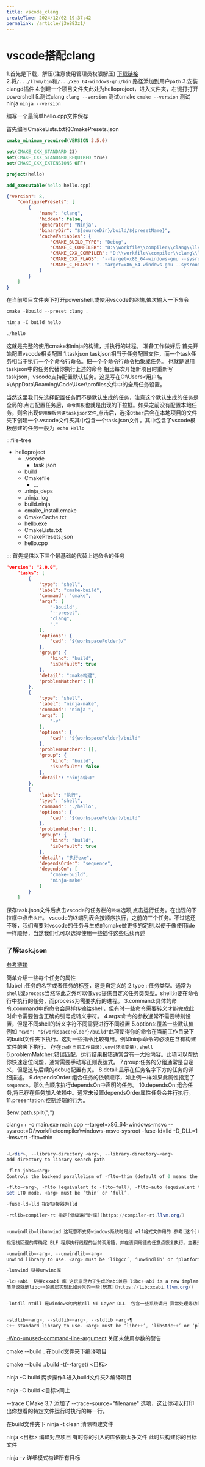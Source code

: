 ```yaml
---
title: vscode_clang
createTime: 2024/12/02 19:37:42
permalink: /article/j3e883z1/
---
```

# vscode搭配clang
   
1.首先是下载，解压(注意使用管理员权限解压)
[下载链接](https://github.com/trcrsired/llvm-releases)   
2.将`/.../llvm/bin`和`/.../x86_64-windows-gnu/bin` 路径添加到用户`path`
3.安装clangd插件
4.创建一个项目文件夹此处为helloproject，进入文件夹，右键打打开powershell
5.测试clang
`clang --version`
测试cmake 
`cmake --version`
测试ninja
`ninja --version`

编写一个最简单hello.cpp文件保存

首先编写CmakeLists.txt和CmakePresets.json


```cmake
cmake_minimum_required(VERSION 3.5.0)

set(CMAKE_CXX_STANDARD 23)
set(CMAKE_CXX_STANDARD_REQUIRED true)
set(CMAKE_CXX_EXTENSIONS OFF)

project(hello)

add_executable(hello hello.cpp)

```

```json
{"version": 8,
    "configurePresets": [
        {
            "name": "clang",
            "hidden": false,
            "generator": "Ninja",
            "binaryDir": "${sourceDir}/build/${presetName}",
            "cacheVariables": {
                "CMAKE_BUILD_TYPE": "Debug",
                "CMAKE_C_COMPILER": "D:\\workfile\\compiler\\clang\\llvm\\bin\\clang.exe",
                "CMAKE_CXX_COMPILER": "D:\\workfile\\compiler\\clang\\llvm\\bin\\clang++.exe",
                "CMAKE_CXX_FLAGS": "--target=x86_64-windows-gnu --sysroot=D:\\workfile\\compiler\\clang\\x86_64-windows-gnu -fuse-ld=lld  -rtlib=compiler-rt -unwindlib=libunwind  -lc++abi -lunwind -lntdll -Wno-unused-command-line-argument  -fcolor-diagnostics -stdlib=libc++",
                "CMAKE_C_FLAGS": "--target=x86_64-windows-gnu --sysroot=D:\\workfile\\compiler\\clang\\x86_64-windows-gnu -fuse-ld=lld -rtlib=compiler-rt -unwindlib=libunwind  -lc++abi -lunwind -lntdll -Wno-unused-command-line-argument -fcolor-diagnostics "
            }
        }
    ]
}
```

在当前项目文件夹下打开powershell,或使用vscode的终端,依次输入一下命令

```powershell
cmake -Bbuild --preset clang .

ninja -C build hello

./hello
```

这就是完整的使用cmake和ninja的构建，并执行的过程。
准备工作做好后
首先开始配置vscode相关配置
1.taskjson 
taskjson相当于任务配置文件，而一个task任务相当于执行一个个命令行命令。把一个个命令行命令抽象成任务。
也就是说用taskjson中的任务代替你执行上述的命令
相比每次开始新项目时重新写taskjson，vscode支持配置默认任务。这是写在C:\Users\<用户名>\AppData\Roaming\Code\User\profiles文件中的全局任务设置。

当然这里我们先选择配置任务而不是默认生成的任务，注意这个默认生成的任务是全局的.点击配置任务后，`命令面板`也就是出现的下拉框。如果之前没有配置本地任务，则会出现`使用模板创建taskjson文件`,点击后，选择`Other`后会在本地项目的文件夹下创建一个.vscode文件夹其中包含一个task.json文件。其中包含了vscode模板创建的任务一般为` echo Hello`

:::file-tree

- helloproject   
  - .vscode   
    - task.json    
  - build    
   - Cmakefile    
     - ...   
   - .ninja_deps  
   - .ninja_log
   - build.ninja
   - cmake_install.cmake
   - CmakeCache.txt
   - hello.exe
  - CmakeLists.txt
  - CmakePresets.json
  - hello.cpp

:::
首先提供以下三个最基础的代替上述命令的任务
```json
"version": "2.0.0",
    "tasks": [
        {
            "type": "shell",
            "label": "cmake-build",
            "command": "cmake",
            "args": [
                "-Bbuild",
                "--preset",
                "clang",
                "."
            ],
            "options": {
                "cwd": "${workspaceFolder}/"
            },
            "group": {
                "kind": "build",
                "isDefault": true
            },
            "detail": "cmake构建",
            "problemMatcher": []
        },
        {
            "type": "shell",
            "label": "ninja-make",
            "command": "ninja ",
            "args": [
                "-v"
            ],
            "options": {
                "cwd": "${workspaceFolder}/build"
            },
            "problemMatcher": [],
            "group": {
                "kind": "build",
                "isDefault": false
            },
            "detail": "ninja编译"
        },
        {
            "label": "执行",
            "type": "shell",
            "command": "./hello",
            "options": {
                "cwd": "${workspaceFolder}/build"
            },
            "problemMatcher": [],
            "group": {
                "kind": "build",
                "isDefault": true
            },
            "detail": "执行exe",
            "dependsOrder": "sequence",
            "dependsOn": [
                "cmake-build",
                "ninja-make"
            ]
        }
    ]
```
保存task.json文件后点击vscode的任务栏的`终端`选项,点击运行任务。在出现的下拉框中点击`执行`。
vscode的终端列表会按顺序执行，之前的三个任务。不过这还不够，我们需要对vscode的任务与生成的cmake做更多的定制,以便于像使用ide一样顺畅，当然我们也可以选择使用一些插件这些后续再述

### 了解task.json
[参考链接](https://code.visualstudio.com/Docs/editor/tasks)

简单介绍一些每个任务的属性   
1.label :任务的名字或者任务的标签，这是自定义的
2.type : 任务类型。通常为`shell`或`process`当然除此之外可以像vsc提供自定义任务类类型。shell为要在命令行中执行的任务，而process为需要执行的进程。
3.command:具体的命令.command中的命令会原样传输给shell，但有时一些命令需要转义才能完成此时命令需要包含正确的引号或转义字符。
4.args:命令的参数通常不需要特别设置，但是不同shell的转义字符不同需要进行不同设置
5.options:覆盖一些默认值 例如 `"cwd": "${workspaceFolder}/build"`此项使得你的命令在当前工作目录下的build文件夹下执行。这对一些指令比较有用。例如ninja命令的必须在含有构建文件的夹下执行。
存在`cwd(当前工作目录),env(环境变量),shell`
6.problemMatcher:错误匹配，运行结果报错通常含有一大段内容。此项可以帮助你快速定位问题，通常需要手动写正则表达式。
7.group:任务的分组通常是自定义，但是这与后续的debug配置有关。
8.detail:显示在任务名字下方的任务的详细描述。
9.dependsOrder:组合任务的依赖顺序，如上例一样如果此属性指定了`sequence`。那么会顺序执行dependsOn中声明的任务。
10.dependsOn:组合任务,将已存在任务加入依赖中。通常未设置dependsOrder属性任务会并行执行。
11.presentation:控制终端的行为。

$env:path.split(";")

clang++ -o main.exe main.cpp --target=x86_64-windows-msvc --sysroot=D:\\workfile\\compiler\\windows-msvc-sysroot -fuse-ld=lld -D_DLL=1 -lmsvcrt  -flto=thin
```powershell

-L<dir>, --library-directory <arg>, --library-directory=<arg>
Add directory to library search path

-flto-jobs=<arg>
Controls the backend parallelism of -flto=thin (default of 0 means the number of threads will be derived from the number of CPUs detected)

-flto=<arg>, -flto (equivalent to -flto=full), -flto=auto (equivalent to -flto=full), -flto=jobserver (equivalent to -flto=full)
Set LTO mode. <arg> must be ‘thin’ or ‘full’.

-fuse-ld=lld 指定链接器为lld

-rtlib=compiler-rt 指定[低级运行时库](https://compiler-rt.llvm.org/)


-unwindlib=libunwind 这玩意不支持windows系统时是给 elf格式文件用的 参考[这个](https://github.com/libunwind/libunwind)

指定栈回退的库确定 ELF 程序执行线程的当前调用链，并在该调用链的任意点恢复执行。主要是处理异常和调用栈(debug)的

-unwindlib=<arg>, --unwindlib=<arg>
Unwind library to use. <arg> must be ‘libgcc’, ‘unwindlib’ or ‘platform’.

-lunwind 链接unwind库

-lc++abi  链接cxxabi 库 这玩意是为了生成的abi兼容 libc++abi is a new implementation of low level support for a standard C++ library.
简单说就是libc++的底层实现比如异常的一些[玩意](https://libcxxabi.llvm.org/)


-lntdll ntdll 是windows的内核dll NT Layer DLL  包含一些系统调用 异常处理等功能


-stdlib=<arg>, --stdlib=<arg>, --stdlib <arg>¶
C++ standard library to use. <arg> must be ‘libc++’, ‘libstdc++’ or ‘platform’.
```

[-Wno-unused-command-line-argument](https://maskray.me/blog/2023-08-25-clang-wunused-command-line-argument)
关闭未使用参数的警告



cmake --build . 在build文件夹下编译项目

cmake --build ./build -t(--target) <目标>

ninja -C build 两步操作1.进入build文件夹2.编译项目

ninja -C build <目标>同上



--trace 
CMake 3.7 添加了 --trace-source="filename" 选项，这让你可以打印出你想看的特定文件运行时执行的每一行。


在build文件夹下
ninja -t clean 清除构建文件  

ninja <目标>  编译对应项目 有时你的引入的库依赖太多文件 此时只构建你的目标文件

ninja  -v  详细模式构建所有目标

 

